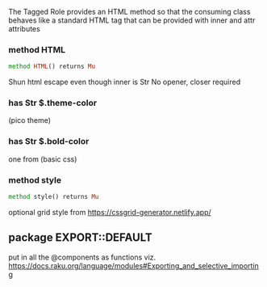 

The Tagged Role provides an HTML method so that the consuming class behaves like a standard HTML tag that can be provided with inner and attr attributes

### method HTML

```raku
method HTML() returns Mu
```

Shun html escape even though inner is Str No opener, closer required

### has Str $.theme-color

<amber azure blue cyan fuchsia green indigo jade lime orange pink pumpkin purple red violet yellow> (pico theme)

### has Str $.bold-color

one from <aqua black blue fuchsia gray green lime maroon navy olive purple red silver teal white yellow> (basic css)

### method style

```raku
method style() returns Mu
```

optional grid style from https://cssgrid-generator.netlify.app/

package EXPORT::DEFAULT
-----------------------

put in all the @components as functions viz. https://docs.raku.org/language/modules#Exporting_and_selective_importing

